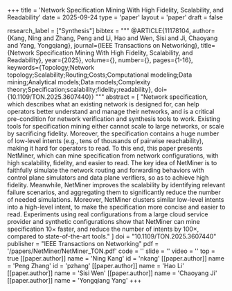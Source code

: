+++
title = 'Network Specification Mining With High Fidelity, Scalability, and Readability'
date = 2025-09-24
type = 'paper'
layout = 'paper'
draft = false

research_label = ["Synthesis"]
bibtex = """
@ARTICLE{11178104,
  author={Kang, Ning and Zhang, Peng and Li, Hao and Wen, Sisi and Ji, Chaoyang and Yang, Yongqiang},
  journal={IEEE Transactions on Networking}, 
  title={Network Specification Mining With High Fidelity, Scalability, and Readability}, 
  year={2025},
  volume={},
  number={},
  pages={1-16},
  keywords={Topology;Network topology;Scalability;Routing;Costs;Computational modeling;Data mining;Analytical models;Data models;Complexity theory;Specification;scalability;fidelity;readability},
  doi={10.1109/TON.2025.3607440}}
"""
abstract = [
  "Network specification, which describes what an existing network is designed for, can help operators better understand and manage their networks, and is a critical pre-condition for network verification and synthesis tools to work. Existing tools for specification mining either cannot scale to large networks, or scale by sacrificing fidelity. Moreover, the specification contains a huge number of low-level intents (e.g., tens of thousands of pairwise reachability), making it hard for operators to read. To this end, this paper presents NetMiner, which can mine specification from network configurations, with high scalability, fidelity, and easier to read. The key idea of NetMiner is to faithfully simulate the network routing and forwarding behaviors with control plane simulators and data plane verifiers, so as to achieve high fidelity. Meanwhile, NetMiner improves the scalability by identifying relevant failure scenarios, and aggregating them to significantly reduce the number of needed simulations. Moreover, NetMiner clusters similar low-level intents into a high-level intent, to make the specification more concise and easier to read. Experiments using real configurations from a large cloud service provider and synthetic configurations show that NetMiner can mine specification 10× faster, and reduce the number of intents by 100×, compared to state-of-the-art tools."
]
doi = "10.1109/TON.2025.3607440"
publisher = "IEEE Transactions on Networking"
pdf = '/papers/NetMiner/NetMiner_TON.pdf'
code = ''
slide = ''
video = ''
top = true
[[paper.author]]
    name = 'Ning Kang'
    id = 'nkang'
[[paper.author]]
    name = 'Peng Zhang'
    id = 'pzhang'
[[paper.author]]
    name = 'Hao Li'
[[paper.author]]
    name = 'Sisi Wen'
[[paper.author]]
    name = 'Chaoyang Ji'
[[paper.author]]
    name = 'Yongqiang Yang'
+++
